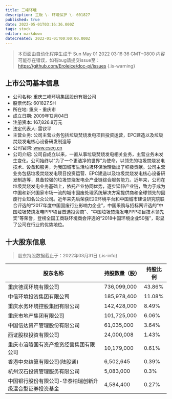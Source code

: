 ```yaml
---
title: 三峰环境
description: 主板 \- 环境保护 \- 601827
published: true
date: 2022-05-01T03:16:36.000Z
tags: stock
editor: markdown
dateCreated: 2022-01-01T00:00:00.000Z
---
```


> 本页面由自动化程序生成于 Sun May 01 2022 03:16:36 GMT+0800
> 内容可能存在错误，如有bug请提交issue至：https://github.com/Eroleice/doc-pi/issues
{.is-warning}

## 上市公司基本信息
- 公司名称: 重庆三峰环境集团股份有限公司
- 股票代码: 601827.SH
- 所在地: 重庆 - 重庆市
- 成立日期: 2009年12月04日
- 注册资本: 167,826.8万元
- 法定代表人: 雷钦平
- 主营业务: 公司主营业务包括垃圾焚烧发电项目投资运营，EPC建造以及垃圾焚烧发电核心设备研发制造等
- 公司官网: www.cseg.cn
- 公司介绍: 公司自成立以来，一直从事垃圾焚烧发电相关业务，主营业务未发生变化。公司始终以“为了一个更洁净的世界”为使命，以领先的垃圾焚烧发电技术、设备和服务，为我国城市生活垃圾环保治理做出了积极贡献。公司主营业务包括垃圾焚烧发电项目投资运营、EPC建造以及垃圾焚烧发电核心设备研发制造等，具备较强的垃圾焚烧发电全产业链综合服务能力。近年来，公司在垃圾焚烧发电业务基础上，依托产业协同优势，逐步延伸产业链，致力于成为中国和新兴国家市场一流的城市固废处理系统解决方案提供商和全球领先的固废行业知名公众公司。近年来先后荣获E20环境平台和中国城市建设研究院联合评选的“2017年度中国固废行业影响力企业”，中国采购与招标网评选的“中国垃圾焚烧发电PPP项目首选投资商”、“中国垃圾焚烧发电PPP项目技术领先奖”等荣誉，登榜全国工商联环境商会评选的“2018中国环境企业50强”，彰显了公司在行业的优势地位。


## 十大股东信息
> 股东持股数据截止于：2022年03月31日
{.is-info}

| 股东名称 | 持股数量（股） | 持股比例 |
| --- | --- | --- |
| 重庆德润环境有限公司 | 736,099,000 | 43.86% |
| 中信环境投资集团有限公司 | 185,978,400 | 11.08% |
| 重庆水务环境控股集团有限公司 | 142,428,000 | 8.49% |
| 重庆市地产集团有限公司 | 101,725,000 | 6.06% |
| 中国信达资产管理股份有限公司 | 61,035,000 | 3.64% |
| 西证股权投资有限公司 | 24,000,008 | 1.43% |
| 重庆市涪陵国有资产投资经营集团有限公司 | 10,179,000 | 0.61% |
| 香港中央结算有限公司(陆股通) | 6,502,645 | 0.39% |
| 杭州汉石投资管理服务有限公司 | 5,083,000 | 0.3% |
| 中国银行股份有限公司-华泰柏瑞创新升级混合型证券投资基金 | 4,584,400 | 0.27% |




